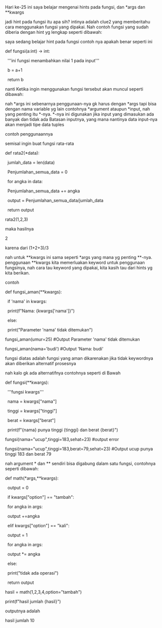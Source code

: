 Hari ke-25 ini saya belajar mengenai hints pada fungsi, dan \*args dan \*\*kwargs



jadi hint pada fungsi itu apa sih? intinya adalah clue2 yang memberitahu cara menggunakan fungsi yang dipakai. Nah contoh fungsi yang sudah diberia dengan hint yg lengkap seperti dibawah: 



saya sedang belajar hint pada fungsi  contoh nya apakah benar seperti ini



def fungsi(a:int) -> int:

&nbsp;	'''ini fungsi menambahkan nilai 1 pada input'''

&nbsp;	b = a+1

&nbsp;	return b



nanti Ketika ingin menggunakan fungsi tersebut akan muncul seperti dibawah:





nah \*args ini sebenarnya penggunaan-nya gk harus dengan \*args tapi bisa dengan nama variable yg lain contohnya \*argument ataupun \*input, nah yang penting itu \*-nya. \*-nya ini digunakan jika input yang dimasukan ada banyak dan tidak ada Batasan inputnya, yang mana nantinya data input-nya akan menjadi tipe data tuples



contoh penggunaannya



semisal ingin buat fungsi rata-rata



def rata2(\*data):

&nbsp;	jumlah\_data = len(data)

&nbsp;	Penjumlahan\_semua\_data = 0

&nbsp;	for angka in data:

&nbsp;		Penjumlahan\_semua\_data += angka

&nbsp;	output = Penjumlahan\_semua\_data/jumlah\_data

&nbsp;	return output



rata2(1,2,3)



maka hasilnya

2 

karena dari (1+2+3)/3





nah untuk \*\*kwargs ini sama seperti \*args yang mana yg penting \*\*-nya. penggunaan \*\*kwargs kita memerluakan keyword untuk penggunaan fungsinya, nah cara tau keyword yang dipakai, kita kasih tau dari hints yg kita berikan.



contoh



def fungsi\_aman(\*\*kwargs):

&nbsp;   if 'nama' in kwargs:

&nbsp;       print(f"Nama: {kwargs\['nama']}")

&nbsp;   else:

&nbsp;       print("Parameter 'nama' tidak ditemukan")



fungsi\_aman(umur=25)  #Output Parameter 'nama' tidak ditemukan

fungsi\_aman(nama='budi') #Output 'Nama: budi'



fungsi diatas adalah fungsi yang aman dikarenakan jika tidak keywordnya akan diberikan alternatif prosesnya



nah kalo gk ada alternatifnya contohnya seperti di Bawah 

def fungsi(\*\*kwargs):

&nbsp;   '''fungsi kwargs'''

&nbsp;   nama = kwargs\["nama"]

&nbsp;   tinggi = kwargs\["tinggi"]

&nbsp;   berat = kwargs\["berat"]

&nbsp;   print(f"{nama} punya tinggi {tinggi} dan berat {berat}")



fungsi(nama="ucup",tinggi=183,sehat=23) #output error

fungsi(nama="ucup",tinggi=183,berat=79,sehat=23) #Output ucup punya tinggi 183 dan berat 79



nah argument \* dan \*\* sendiri bisa digabung dalam satu fungsi, contohnya seperti dibawah:

def math(\*args,\*\*kwargs):

&nbsp;   output = 0

&nbsp;   if kwargs\["option"] == "tambah":

&nbsp;       for angka in args:

&nbsp;           output +=angka

&nbsp;   elif kwargs\["option"] == "kali":

&nbsp;       output = 1

&nbsp;       for angka in args:

&nbsp;           output \*= angka

&nbsp;   else:

&nbsp;       print("tidak ada operasi")



&nbsp;   return output



hasil = math(1,2,3,4,option="tambah")



print(f"hasil jumlah {hasil}")



outputnya adalah

hasil jumlah 10









